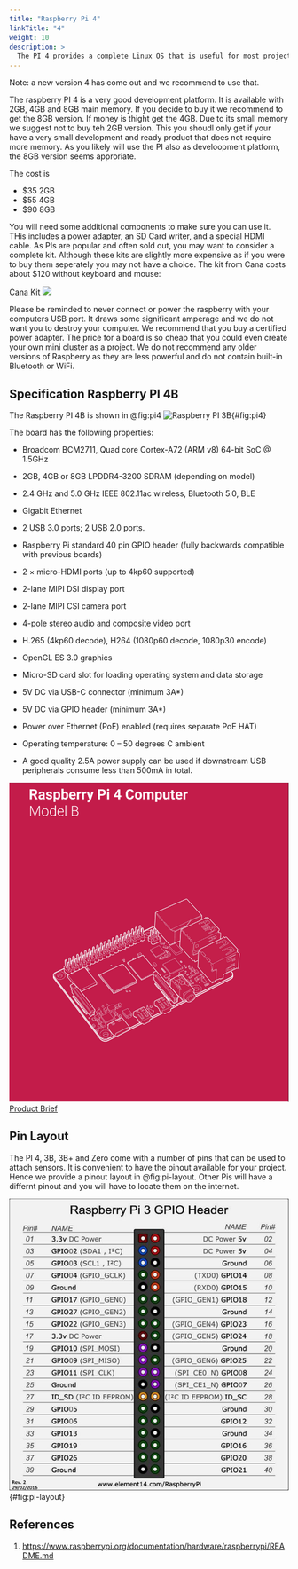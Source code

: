 ```yaml
---
title: "Raspberry Pi 4"
linkTitle: "4"
weight: 10
description: >
  The PI 4 provides a complete Linux OS that is useful for most projects.
---
```


Note: a new version 4 has come out and we recommend to use
that.

The raspberry PI 4 is a very good development platform. It is
available with 2GB, 4GB and 8GB main memory. If you decide to buy it
we recommend to get the 8GB version. If money is thight get the
4GB. Due to its small memory we suggest not to buy teh 2GB
version. This you shoudl only get if your have a very small
development and ready product that does not require more memory. As
you likely will use the PI also as develoopment platform, the 8GB
version seems approriate.

The cost is

* \$35 2GB
* \$55 4GB
* \$90 8GB

You will need some additional components to make sure you can use it.
THis includes a power adapter, an SD Card writer, and a special HDMI
cable.  As PIs are popular and often sold out, you may want to
consider a complete kit.  Although these kits are slightly more
expensive as if you were to buy them seperately you may not have a
choice. The kit from Cana costs about $120 without keyboard and mouse:


[Cana Kit ![](https://www.canakit.com/Media/90/2499.jpg)](https://www.canakit.com/raspberry-pi-4-complete-starter-kit.html) 


Please be reminded to never
connect or power the raspberry with your computers USB port. It draws
some significant amperage and we do not want you to destroy your
computer. We recommend that you buy a certified power adapter. The price for a board
is so cheap that you could even create your own mini cluster as a
project. We do not recommend any older versions of Raspberry as they are
less powerful and do not contain built-in Bluetooth or WiFi.

## Specification Raspberry PI 4B

The Raspberry PI 4B is shown in @fig:pi4
![Raspberry PI 3B](https://www.raspberrypi.org/homepage-9df4b/static/raspberry-pi-4-labelled-2857741801afdf1cabeaa58325e07b58.png){#fig:pi4}

The board has the following properties:

* Broadcom BCM2711, Quad core Cortex-A72 (ARM v8) 64-bit SoC @ 1.5GHz
* 2GB, 4GB or 8GB LPDDR4-3200 SDRAM (depending on model)
* 2.4 GHz and 5.0 GHz IEEE 802.11ac wireless, Bluetooth 5.0, BLE
* Gigabit Ethernet
* 2 USB 3.0 ports; 2 USB 2.0 ports.
* Raspberry Pi standard 40 pin GPIO header (fully backwards compatible with previous boards)
* 2 × micro-HDMI ports (up to 4kp60 supported)
* 2-lane MIPI DSI display port
* 2-lane MIPI CSI camera port
* 4-pole stereo audio and composite video port
* H.265 (4kp60 decode), H264 (1080p60 decode, 1080p30 encode)
* OpenGL ES 3.0 graphics
* Micro-SD card slot for loading operating system and data storage
* 5V DC via USB-C connector (minimum 3A*)
* 5V DC via GPIO header (minimum 3A*)
* Power over Ethernet (PoE) enabled (requires separate PoE HAT)
* Operating temperature: 0 – 50 degrees C ambient

* A good quality 2.5A power supply can be used if downstream USB peripherals consume less than 500mA in total.


[![](pibrief.png) Product Brief](https://static.raspberrypi.org/files/product-briefs/200521+Raspberry+Pi+4+Product+Brief.pdf)

## Pin Layout

The PI 4, 3B, 3B+ and Zero come with a number of pins that can be used to
attach sensors. It is convenient to have the pinout available for your
project. Hence we provide a pinout layout in @fig:pi-layout. Other
Pis will have a differnt pinout and you will have to locate them on
the internet.

![Pinout](rasp3.jpg){#fig:pi-layout}

## References

1. <https://www.raspberrypi.org/documentation/hardware/raspberrypi/README.md>


